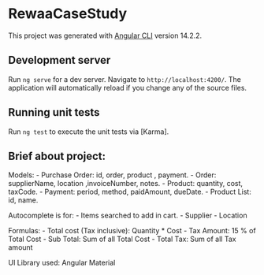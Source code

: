 # RewaaCaseStudy

This project was generated with [Angular CLI](https://github.com/angular/angular-cli) version 14.2.2.

## Development server

Run `ng serve` for a dev server. Navigate to `http://localhost:4200/`. The application will automatically reload if you change any of the source files.

## Running unit tests

Run `ng test` to execute the unit tests via [Karma].

## Brief about project:
Models:
    - Purchase Order: id, order, product , payment.
    - Order: supplierName, location ,invoiceNumber, notes.
    - Product: quantity, cost, taxCode.
    - Payment: period, method, paidAmount, dueDate.
    - Product List: id, name.

Autocomplete is for: 
    - Items searched to add in cart.
    - Supplier
    - Location

Formulas:
    - Total cost (Tax inclusive): Quantity * Cost
    - Tax Amount: 15 % of Total Cost
    - Sub Total: Sum of all Total Cost
    - Total Tax: Sum of all Tax amount

UI Library used: Angular Material


